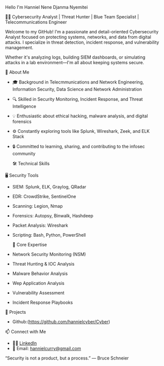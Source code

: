 Hello I'm Hanniel Nene Djanma Nyemitei

👨‍💻 Cybersecurity Analyst | Threat Hunter | Blue Team Specialist | Telecommunications Engineer


Welcome to my GitHub! 
I'm a passionate and detail-oriented Cybersecurity Analyst focused on protecting systems, networks, and data from digital attacks. 
I specialize in threat detection, incident response, and vulnerability management.

Whether it's analyzing logs, building SIEM dashboards, or simulating attacks in a lab environment—I'm all about keeping systems secure.

🧠 About Me

- 🎓 Background in Telecmmunications and Network Engineering, Information Security, Data Science and Network Administration
- 🔍 Skilled in Security Monitoring, Incident Response, and Threat Intelligence
- 💡 Enthusiastic about ethical hacking, malware analysis, and digital forensics
- ⚙️ Constantly exploring tools like Splunk, Wireshark, Zeek, and ELK Stack
- 🔒 Committed to learning, sharing, and contributing to the infosec community

  🛠️ Technical Skills

 🖥️ Security Tools
- SIEM: Splunk, ELK, Graylog, QRadar
- EDR: CrowdStrike, SentinelOne
- Scanning: Legion, Nmap
- Forensics: Autopsy, Binwalk, Hashdeep
- Packet Analysis: Wireshark
- Scripting: Bash, Python, PowerShell
  
  🔐 Core Expertise
- Network Security Monitoring (NSM)
- Threat Hunting & IOC Analysis
- Malware Behavior Analysis
- Wep Application Analysis
- Vulnerability Assessment
- Incident Response Playbooks

📂 Projects
- Github:(https://github.com/hannielcyber/Cyber)




📫 Connect with Me

- 🧑‍💼 [LinkedIn](www.linkedin.com/in/hanniel-nyemitei-b62266364)
- 📧 Email: hannielcurry@gmail.com



“Security is not a product, but a process.” — Bruce Schneier

